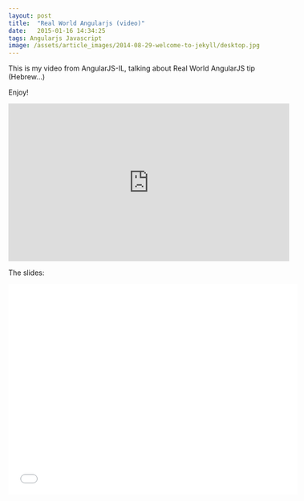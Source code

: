 ```yaml
---
layout: post
title:  "Real World Angularjs (video)"
date:   2015-01-16 14:34:25
tags: Angularjs Javascript
image: /assets/article_images/2014-08-29-welcome-to-jekyll/desktop.jpg
---
```


This is my video from AngularJS-IL, talking about Real World AngularJS tip (Hebrew...)

Enjoy!

<iframe width="560" height="315" src="https://www.youtube.com/embed/3Wnjx0nKlqE" frameborder="0" allowfullscreen></iframe>

<p></p>

The slides:
<iframe src="//slides.com/yanivefraim-1/real-world-angularjs/embed" width="576" height="420" scrolling="no" frameborder="0" webkitallowfullscreen mozallowfullscreen allowfullscreen></iframe>

[jekyll]:      http://jekyllrb.com
[jekyll-gh]:   https://github.com/jekyll/jekyll
[jekyll-help]: https://github.com/jekyll/jekyll-help
